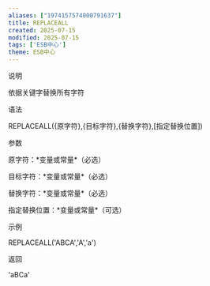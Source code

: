 ```yaml
---
aliases: ["1974157574000791637"]
title: REPLACEALL
created: 2025-07-15
modified: 2025-07-15
tags: ['ESB中心']
theme: ESB中心
---
```


说明

依据关键字替换所有字符

语法

REPLACEALL({原字符},{目标字符},{替换字符},[指定替换位置])

参数

原字符：\*变量或常量\*（必选）

目标字符：\*变量或常量\*（必选）

替换字符：\*变量或常量\*（必选）

指定替换位置：\*变量或常量\*（可选）

示例

REPLACEALL('ABCA','A','a')

返回

'aBCa'